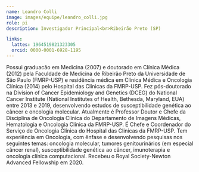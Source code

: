 ```yaml
---
name: Leandro Colli
image: images/equipe/leandro_colli.jpg
role: pi
description: Investigador Principal<br>Ribeirão Preto (SP)

links:
  lattes: 1964519821323305
  orcid: 0000-0001-6928-1195
---
```


Possui graduacão em Medicina (2007) e doutorado em Clínica Médica (2012) pela Faculdade de Medicina de Ribeirão Preto da Universidade de São Paulo (FMRP-USP) e residência médica em Clínica Médica e Oncologia Clínica (2014) pelo Hospital das Clinicas da FMRP-USP. Fez pós-doutorado na Division of Cancer Epidemiology and Genetics (DCEG) do National Cancer Institute (National Institutes of Health, Bethesda, Maryland, EUA) entre 2013 e 2019, desenvolvendo estudos de susceptibilidade genética ao câncer e oncologia molecular. Atualmente é Professor Doutor e Chefe da Disciplina de Oncologia Clínica do Departamento de Imagens Médicas, Hematologia e Oncologia Clínica da FMRP-USP. É Chefe e Coordenador do Serviço de Oncologia Clínica do Hospital das Clinicas da FMRP-USP. Tem experiência em Oncologia, com ênfase e desenvolvendo pesquisas nos seguintes temas: oncologia molecular, tumores genitourinários (em especial câncer renal), susceptibilidade genética ao câncer, imunoterapia e oncologia clínica computacional. Recebeu o Royal Society-Newton Advanced Fellowship em 2020.
